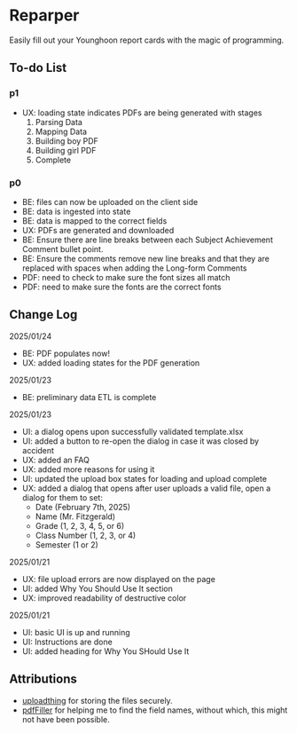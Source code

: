 # Reparper

Easily fill out your Younghoon report cards with the magic of programming.

## To-do List

### p1

-   UX: loading state indicates PDFs are being generated with stages
    1. Parsing Data
    2. Mapping Data
    3. Building boy PDF
    4. Building girl PDF
    5. Complete

### p0

-   BE: files can now be uploaded on the client side
-   BE: data is ingested into state
-   BE: data is mapped to the correct fields
-   UX: PDFs are generated and downloaded
-   BE: Ensure there are line breaks between each Subject Achievement Comment bullet point.
-   BE: Ensure the comments remove new line breaks and that they are replaced with spaces when adding the Long-form Comments
-   PDF: need to check to make sure the font sizes all match
-   PDF: need to make sure the fonts are the correct fonts

## Change Log

2025/01/24

-   BE: PDF populates now!
-   UX: added loading states for the PDF generation

2025/01/23

-   BE: preliminary data ETL is complete

2025/01/23

-   UI: a dialog opens upon successfully validated template.xlsx
-   UI: added a button to re-open the dialog in case it was closed by accident
-   UX: added an FAQ
-   UX: added more reasons for using it
-   UI: updated the upload box states for loading and upload complete
-   UX: added a dialog that opens after user uploads a valid file, open a dialog for them to set:
    -   Date (February 7th, 2025)
    -   Name (Mr. Fitzgerald)
    -   Grade (1, 2, 3, 4, 5, or 6)
    -   Class Number (1, 2, 3, or 4)
    -   Semester (1 or 2)

2025/01/21

-   UX: file upload errors are now displayed on the page
-   UI: added Why You Should Use It section
-   UX: improved readability of destructive color

2025/01/21

-   UI: basic UI is up and running
-   UI: Instructions are done
-   UI: added heading for Why You SHould Use It

## Attributions

-   [uploadthing](https://uploadthing.com/) for storing the files securely.
-   [pdfFiller](https://www.pdffiller.com/) for helping me to find the field names, without which, this might not have been possible.

